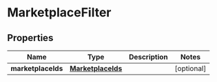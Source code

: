 # MarketplaceFilter

## Properties
Name | Type | Description | Notes
------------ | ------------- | ------------- | -------------
**marketplaceIds** | [**MarketplaceIds**](MarketplaceIds.md) |  |  [optional]
